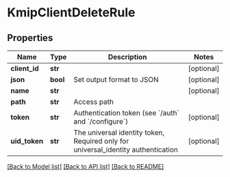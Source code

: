 # KmipClientDeleteRule

## Properties
Name | Type | Description | Notes
------------ | ------------- | ------------- | -------------
**client_id** | **str** |  | [optional] 
**json** | **bool** | Set output format to JSON | [optional] 
**name** | **str** |  | [optional] 
**path** | **str** | Access path | 
**token** | **str** | Authentication token (see &#x60;/auth&#x60; and &#x60;/configure&#x60;) | [optional] 
**uid_token** | **str** | The universal identity token, Required only for universal_identity authentication | [optional] 

[[Back to Model list]](../README.md#documentation-for-models) [[Back to API list]](../README.md#documentation-for-api-endpoints) [[Back to README]](../README.md)


